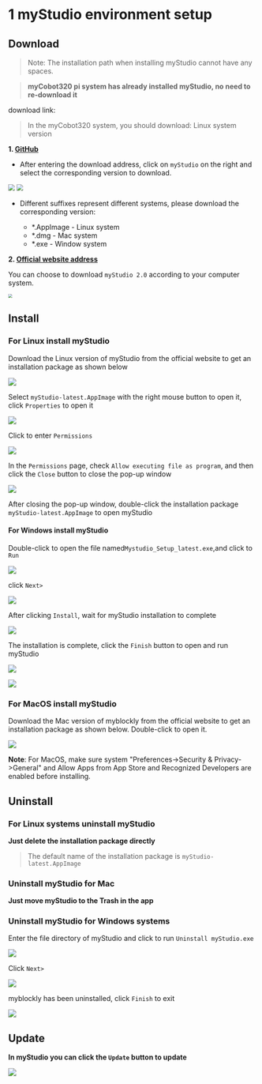 # 1 myStudio environment setup

## Download

>Note: The installation path when installing myStudio cannot have any spaces.



> **myCobot320 pi system has already installed myStudio, no need to re-download it**





download link:

> In the myCobot320 system, you should download: Linux system version



**1. [GitHub](https://github.com/elephantrobotics/myStudio)**

* After entering the download address, click on `myStudio` on the right and select the corresponding version to download.

<img src="../../../../resources/5-BasicApplication/5.2.2/pi/img/github.png" style="zoom: 80%;" />

<img src="../../../../resources/5-BasicApplication/5.2.2/pi/img/github_download.png" style="zoom: 80%;" />

* Different suffixes represent different systems, please download the corresponding version:

  - *.AppImage - Linux system

  * *.dmg - Mac system
  * *.exe - Window system



**2. [Official website address](https://www.elephantrobotics.com/download/)**

You can choose to download `myStudio 2.0` according to your computer system.

<img src="../../../../resources/5-BasicApplication/5.2.2/pi/img/download.png" style="zoom: 50%;" />









## Install

### For Linux  install myStudio

Download the Linux version of myStudio from the official website to get an installation package as shown below

![](../../../../resources/5-BasicApplication/5.2.2/pi/img/320/appimage.png)





Select `myStudio-latest.AppImage` with the right mouse button to open it, click `Properties` to open it

<img src="../../../../resources/5-BasicApplication/5.2.2/pi/img/320/appimage1.png"  />



Click to enter `Permissions`

<img src="../../../../resources/5-BasicApplication/5.2.2/pi/img/320/appimage2.png"  />



In the `Permissions` page, check `Allow executing file as program`, and then click the `Close` button to close the pop-up window

<img src="../../../../resources/5-BasicApplication/5.2.2/pi/img\320/appimage3.png"  />



After closing the pop-up window, double-click the installation package `myStudio-latest.AppImage` to open myStudio













#### For Windows install myStudio

Double-click to open the file named`Mystudio_Setup_latest.exe`,and click to `Run`

![](../../../../resources/5-BasicApplication/5.2.2/pi/img/install_1.png)



click `Next>`

![](../../../../resources/5-BasicApplication/5.2.2/pi/img/install_2.png)

After clicking `Install`, wait for myStudio installation to complete

![](../../../../resources/5-BasicApplication/5.2.2/pi/img/install_3.png)



The installation is complete, click the `Finish` button to open and run myStudio

![](../../../../resources/5-BasicApplication/5.2.2/pi/img/install_4.png)

![](../../../../resources/5-BasicApplication/5.2.2/pi/img/install_5.png)



### For MacOS install myStudio

Download the Mac version of myblockly from the official website to get an installation package as shown below. Double-click to open it.

![](../../../../resources/5-BasicApplication/5.2.2/pi/img/mac.png)

**Note**: For MacOS, make sure system "Preferences->Security & Privacy->General" and Allow Apps from App Store and Recognized Developers are enabled before installing.









## Uninstall

### For Linux systems uninstall myStudio

**Just delete the installation package directly**

>The default name of the installation package is `myStudio-latest.AppImage`





### Uninstall myStudio for Mac

**Just move myStudio to the Trash in the app**



### Uninstall myStudio for Windows systems

Enter the file directory of myStudio and click to run `Uninstall myStudio.exe`

![](../../../../resources/5-BasicApplication/5.2.2/pi/img/uninstall_1.png)



Click `Next>`



![](../../../../resources/5-BasicApplication/5.2.2/pi/img/uninstall_2.png)



myblockly has been uninstalled, click `Finish` to exit

![](../../../../resources/5-BasicApplication/5.2.2/pi/img/uninstall_4.png)



## Update



**In myStudio you can click the `Update` button to update**



![](../../../../resources/5-BasicApplication/5.2.2/pi/img/update.png)